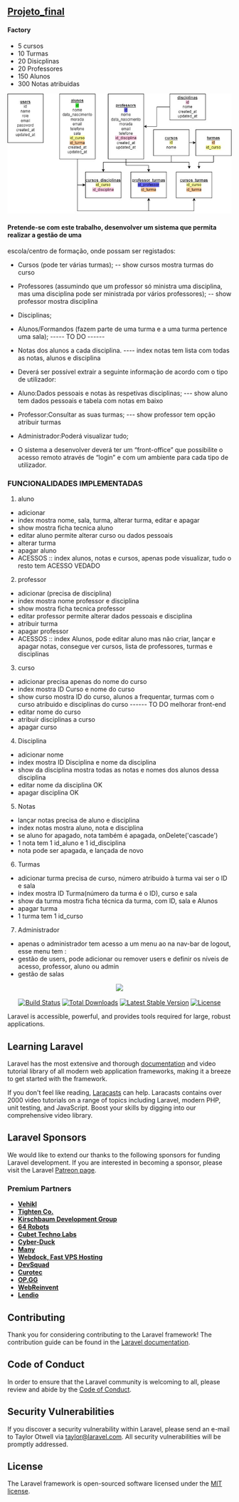 

## [Projeto_final](http://enos-alfa.herokuapp.com/)

#### Factory 
- 5 cursos
- 10 Turmas
- 20 Disicplinas
- 20 Professores
- 150 Alunos
- 300 Notas atribuidas



![Esquema BD](https://github.com/hugoresende27/enosalfa/blob/main/documentation/BD_scheme.jpeg)


#### Pretende-se com este trabalho, desenvolver um sistema que permita realizar a gestão de uma
escola/centro de formação, onde possam ser registados:
- Cursos (pode ter várias turmas); -- show cursos mostra turmas do curso
- Professores (assumindo que um professor só ministra uma disciplina, mas uma
disciplina pode ser ministrada por vários professores); -- show professor mostra disciplina
- Disciplinas;
- Alunos/Formandos (fazem parte de uma turma e a uma turma pertence uma sala); ----- TO DO ------
- Notas dos alunos a cada disciplina. ---- index notas tem lista com todas as notas, alunos e disciplina

- Deverá ser possível extrair a seguinte informação de acordo com o tipo de utilizador:
- Aluno:Dados pessoais e notas às respetivas disciplinas;  --- show aluno tem dados pessoais e tabela com notas em baixo
- Professor:Consultar as suas turmas;  --- show professor tem opção atribuir turmas
- Administrador:Poderá visualizar tudo;
- O sistema a desenvolver deverá ter um “front-office” que possibilite o acesso remoto através
de “login” e com um ambiente para cada tipo de utilizador.

### FUNCIONALIDADES IMPLEMENTADAS 
1. aluno 
 - adicionar 
 - index mostra nome, sala, turma, alterar turma, editar e apagar
 - show mostra ficha tecnica aluno
 - editar aluno permite alterar curso ou dados pessoais
 - alterar turma 
 - apagar aluno 
 - ACESSOS :: index alunos, notas e cursos, apenas pode visualizar, tudo o resto tem ACESSO VEDADO

2. professor 
 - adicionar (precisa de disciplina) 
 - index mostra nome professor e disciplina
 - show mostra ficha tecnica professor 
 - editar professor permite alterar dados pessoais e disciplina
 - atribuir turma 
 - apagar professor 
 - ACESSOS :: index Alunos, pode editar aluno mas não criar, lançar e apagar notas, consegue ver cursos, lista de professores, turmas e disciplinas
 

3. curso   
 - adicionar precisa apenas do nome do curso
 - index mostra ID Curso e nome do curso
 - show curso mostra ID do curso, alunos a frequentar, turmas com o curso atribuido e disciplinas do curso ------ TO DO melhorar front-end 
 - editar nome do curso 
 - atribuir disciplinas a curso 
 - apagar curso 



4. Disciplina 
 - adicionar nome
 - index mostra ID Disciplina e nome da disciplina
 - show da disciplina mostra todas as notas e nomes dos alunos dessa disciplina
 - editar nome da disciplina OK
 - apagar disciplina OK
 


5. Notas
 - lançar notas precisa de aluno e disciplina
 - index notas mostra aluno, nota e disciplina
 - se aluno for apagado, nota também é apagada, onDelete('cascade')
 - 1 nota tem 1 id_aluno e 1 id_disciplina
 - nota pode ser apagada, e lançada de novo

6. Turmas
 - adicionar turma precisa de curso, número atribuido à turma vai ser o ID e sala
 - index mostra ID Turma(número da turma é o ID), curso e sala
 - show da turma mostra ficha técnica da turma, com ID, sala e Alunos
 - apagar turma 
 - 1 turma tem 1 id_curso

7. Administrador
- apenas o administrador tem acesso a um menu ao na nav-bar de logout, esse menu tem :
 - gestão de users, pode adicionar ou remover users e definir os níveis de acesso, professor, aluno ou admin
 - gestão de salas



<p align="center"><a href="http://enos-alfa.herokuapp.com/" target="_blank"><img src="https://raw.githubusercontent.com/laravel/art/master/logo-lockup/5%20SVG/2%20CMYK/1%20Full%20Color/laravel-logolockup-cmyk-red.svg" width="400"></a></p>

<p align="center">
<a href="https://travis-ci.org/laravel/framework"><img src="https://travis-ci.org/laravel/framework.svg" alt="Build Status"></a>
<a href="https://packagist.org/packages/laravel/framework"><img src="https://img.shields.io/packagist/dt/laravel/framework" alt="Total Downloads"></a>
<a href="https://packagist.org/packages/laravel/framework"><img src="https://img.shields.io/packagist/v/laravel/framework" alt="Latest Stable Version"></a>
<a href="https://packagist.org/packages/laravel/framework"><img src="https://img.shields.io/packagist/l/laravel/framework" alt="License"></a>
</p>

Laravel is accessible, powerful, and provides tools required for large, robust applications.

## Learning Laravel

Laravel has the most extensive and thorough [documentation](https://laravel.com/docs) and video tutorial library of all modern web application frameworks, making it a breeze to get started with the framework.

If you don't feel like reading, [Laracasts](https://laracasts.com) can help. Laracasts contains over 2000 video tutorials on a range of topics including Laravel, modern PHP, unit testing, and JavaScript. Boost your skills by digging into our comprehensive video library.

## Laravel Sponsors

We would like to extend our thanks to the following sponsors for funding Laravel development. If you are interested in becoming a sponsor, please visit the Laravel [Patreon page](https://patreon.com/taylorotwell).

### Premium Partners

- **[Vehikl](https://vehikl.com/)**
- **[Tighten Co.](https://tighten.co)**
- **[Kirschbaum Development Group](https://kirschbaumdevelopment.com)**
- **[64 Robots](https://64robots.com)**
- **[Cubet Techno Labs](https://cubettech.com)**
- **[Cyber-Duck](https://cyber-duck.co.uk)**
- **[Many](https://www.many.co.uk)**
- **[Webdock, Fast VPS Hosting](https://www.webdock.io/en)**
- **[DevSquad](https://devsquad.com)**
- **[Curotec](https://www.curotec.com/services/technologies/laravel/)**
- **[OP.GG](https://op.gg)**
- **[WebReinvent](https://webreinvent.com/?utm_source=laravel&utm_medium=github&utm_campaign=patreon-sponsors)**
- **[Lendio](https://lendio.com)**

## Contributing

Thank you for considering contributing to the Laravel framework! The contribution guide can be found in the [Laravel documentation](https://laravel.com/docs/contributions).

## Code of Conduct

In order to ensure that the Laravel community is welcoming to all, please review and abide by the [Code of Conduct](https://laravel.com/docs/contributions#code-of-conduct).

## Security Vulnerabilities

If you discover a security vulnerability within Laravel, please send an e-mail to Taylor Otwell via [taylor@laravel.com](mailto:taylor@laravel.com). All security vulnerabilities will be promptly addressed.

## License

The Laravel framework is open-sourced software licensed under the [MIT license](https://opensource.org/licenses/MIT).
